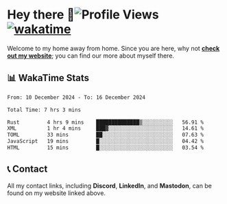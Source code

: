 # Hey there :wave:![Profile Views](https://komarev.com/ghpvc/?username=skifli) [![wakatime](https://wakatime.com/badge/user/b4317b02-0c6d-457b-82a4-a448b8a8d1df.svg)](https://wakatime.com/@b4317b02-0c6d-457b-82a4-a448b8a8d1df)

Welcome to my home away from home. Since you are here, why not [**check out my website**](https://skifli.github.io); you can find our more about myself there.

## 📊 WakaTime Stats

<!--START_SECTION:waka-->

```txt
From: 10 December 2024 - To: 16 December 2024

Total Time: 7 hrs 3 mins

Rust         4 hrs 9 mins    ██████████████▒░░░░░░░░░░   56.91 %
XML          1 hr 4 mins     ███▓░░░░░░░░░░░░░░░░░░░░░   14.61 %
TOML         33 mins         ██░░░░░░░░░░░░░░░░░░░░░░░   07.63 %
JavaScript   19 mins         █░░░░░░░░░░░░░░░░░░░░░░░░   04.42 %
HTML         15 mins         █░░░░░░░░░░░░░░░░░░░░░░░░   03.54 %
```

<!--END_SECTION:waka-->

## 📞 Contact

All my contact links, including **Discord**, **LinkedIn**, and **Mastodon**, can be found on my website linked above.
